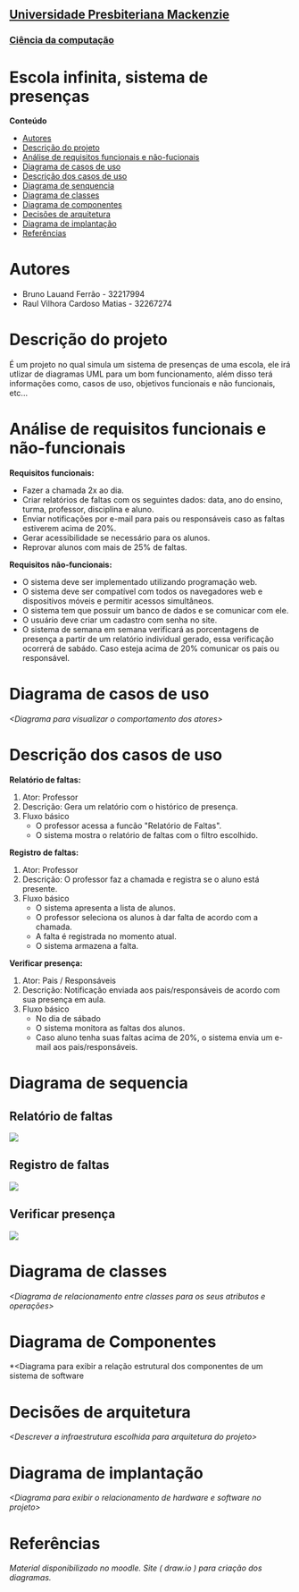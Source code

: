 <h2><a href= "https://www.mackenzie.br">Universidade Presbiteriana Mackenzie</a></h2>
<h3><a href= "https://www.mackenzie.br/graduacao/sao-paulo-higienopolis/ciencia-da-computacao">Ciência da computação</a></h3>


# Escola infinita, sistema de presenças

**Conteúdo**

- [Autores](#nome-alunos)
- [Descrição do projeto](#introdução-do-projeto)
- [Análise de requisitos funcionais e não-fucionais](#descrição-dos-requisitos)
- [Diagrama de casos de uso](#diagrama-de-comportamento-atores)
- [Descrição dos casos de uso](#descrição-das-funcões)
- [Diagrama de senquencia](#diagrama-de-ordem-interações)
- [Diagrama de classes](#diagrama-orientado-objetos)
- [Diagrama de componentes](#diagrama-estrutura-componente)
- [Decisões de arquitetura](#decisões-de-arquitetura)
- [Diagrama de implantação](#diagrama-de-hardware-software)
- [Referências](#referências)


# Autores

- Bruno Lauand Ferrão - 32217994
- Raul Vilhora Cardoso Matias - 32267274


# Descrição do projeto

É um projeto no qual simula um sistema de presenças de uma escola, ele irá utlizar de diagramas UML para um bom funcionamento, além disso terá informações como, casos de uso, objetivos funcionais e não funcionais, etc...

# Análise de requisitos funcionais e não-funcionais

**Requisitos funcionais:**

- Fazer a chamada 2x ao dia.
- Criar relatórios de faltas com os seguintes dados: data, ano do ensino, turma, professor, disciplina e aluno.
- Enviar notificações por e-mail para pais ou responsáveis caso as faltas estiverem acima de 20%.
- Gerar acessibilidade se necessário para os alunos.
- Reprovar alunos com mais de 25% de faltas.

**Requisitos não-funcionais:**

- O sistema deve ser implementado utilizando programação web.
- O sistema deve ser compatível com todos os navegadores web e dispositivos móveis e permitir acessos simultâneos.
- O sistema tem que possuir um banco de dados e se comunicar com ele.
- O usuário deve criar um cadastro com senha no site.
- O sistema de semana em semana verificará as porcentagens de presença a partir de um relatório individual gerado, essa verificação ocorrerá de sabádo. Caso esteja acima de 20% comunicar os pais ou responsável.

# Diagrama de casos de uso

*&lt;Diagrama para visualizar o comportamento dos atores&gt;*

# Descrição dos casos de uso

**Relatório de faltas:**

1. Ator: Professor
2. Descrição: Gera um relatório com o histórico de presença.
3. Fluxo básico
   - O professor acessa a funcão "Relatório de Faltas".
   - O sistema mostra o relatório de faltas com o filtro escolhido.

**Registro de faltas:**

1. Ator: Professor
2. Descrição: O professor faz a chamada e registra se o aluno está presente.
3. Fluxo básico
   - O sistema apresenta a lista de alunos.
   - O professor seleciona os alunos à dar falta de acordo com a chamada.
   - A falta é registrada no momento atual.
   - O sistema armazena a falta.

**Verificar presença:**

1. Ator: Pais / Responsáveis
2. Descrição: Notificação enviada aos pais/responsáveis de acordo com sua presença em aula.
3. Fluxo básico
   - No dia de sábado
   - O sistema monitora as faltas dos alunos.
   - Caso aluno tenha suas faltas acima de 20%, o sistema envia um e-mail aos pais/responsáveis.


# Diagrama de sequencia

## Relatório de faltas

<img src="/docs/assets/relDeFaltas.svg">

## Registro de faltas

<img src="/docs/assets/regDeFaltas.svg">

## Verificar presença

<img src="/docs/assets/verPresenca.svg">

# Diagrama de classes

*&lt;Diagrama de relacionamento entre classes para os seus atributos e operações&gt;*

# Diagrama de Componentes

*&lt;Diagrama para exibir a relação estrutural dos componentes de um sistema de software

# Decisões de arquitetura

*&lt;Descrever a infraestrutura escolhida para arquitetura do projeto&gt;*

# Diagrama de implantação

*&lt;Diagrama para exibir o relacionamento de hardware e software no projeto&gt;*

# Referências

*Material disponibilizado no moodle.*
*Site ( draw.io ) para criação dos diagramas.*
